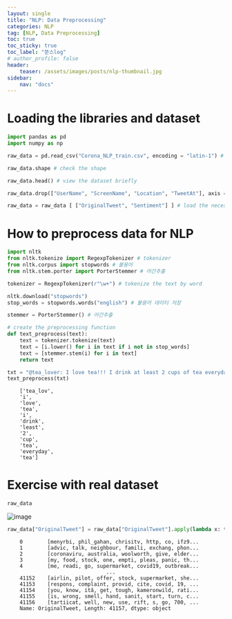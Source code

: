 ```yaml
---
layout: single
title: "NLP: Data Preprocessing"
categories: NLP
tag: [NLP, Data Preprocessing]
toc: true
toc_sticky: true
toc_label: "쭌스log"
# author_profile: false
header:
    teaser: /assets/images/posts/nlp-thumbnail.jpg
sidebar:
    nav: "docs"
---
```


# Loading the libraries and dataset

```python
import pandas as pd
import numpy as np
```

```python
raw_data = pd.read_csv("Corona_NLP_train.csv", encoding = "latin-1") # load the dataset

raw_data.shape # check the shape

raw_data.head() # view the dataset briefly
```

```python
raw_data.drop(["UserName", "ScreenName", "Location", "TweetAt"], axis = 1) # remove unnecessary columns

raw_data = raw_data [ ["OriginalTweet", "Sentiment"] ] # load the necessary columns
```

# How to preprocess data for NLP

```python
import nltk
from nltk.tokenize import RegexpTokenizer # tokenizer 
from nltk.corpus import stopwords # 불용어
from nltk.stem.porter import PorterStemmer # 어간추출
```

```python
tokenizer = RegexpTokenizer(r"\w+") # tokenize the text by word

nltk.download("stopwords")
stop_words = stopwords.words("english") # 불용어 데이터 저장

stemmer = PorterStemmer() # 어간추출
```

```python
# create the preprocessing function
def text_preprocess(text):
    text = tokenizer.tokenize(text)
    text = [i.lower() for i in text if i not in stop_words]
    text = [stemmer.stem(i) for i in text]
    return text
```

```python
txt = "@tea_lover: I love tea!!! I drink at least 2 cups of tea everyday #tea"
text_preprocess(txt)
```

        ['tea_lov',
        'i',
        'love',
        'tea',
        'i',
        'drink',
        'least',
        '2',
        'cup',
        'tea',
        'everyday',
        'tea']


# Exercise with real dataset

```python
raw_data
```

![image](https://user-images.githubusercontent.com/39285147/183246219-33876610-98a7-4103-a294-91d69359aeb5.png)


```python
raw_data["OriginalTweet"] = raw_data["OriginalTweet"].apply(lambda x: text_preprocess(x))
```

        0        [menyrbi, phil_gahan, chrisitv, http, co, ifz9...
        1        [advic, talk, neighbour, famili, exchang, phon...
        2        [coronaviru, australia, woolworth, give, elder...
        3        [my, food, stock, one, empti, pleas, panic, th...
        4        [me, readi, go, supermarket, covid19, outbreak...
                                    ...                        
        41152    [airlin, pilot, offer, stock, supermarket, she...
        41153    [respons, complaint, provid, cite, covid, 19, ...
        41154    [you, know, itâ, get, tough, kameronwild, rati...
        41155    [is, wrong, smell, hand, sanit, start, turn, c...
        41156    [tartiicat, well, new, use, rift, s, go, 700, ...
        Name: OriginalTweet, Length: 41157, dtype: object
